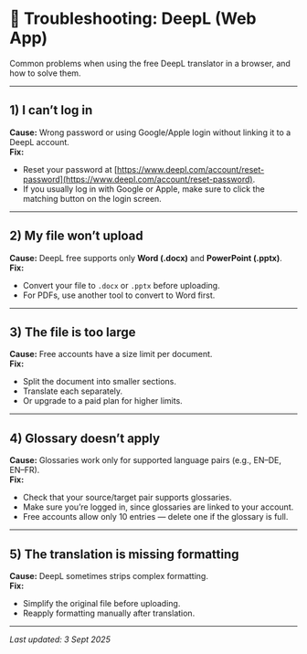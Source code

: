 # 🔧 Troubleshooting: DeepL (Web App)

Common problems when using the free DeepL translator in a browser, and how to solve them.

---

## 1) I can’t log in

**Cause:** Wrong password or using Google/Apple login without linking it to a DeepL account.  
**Fix:**  
- Reset your password at [https://www.deepl.com/account/reset-password](https://www.deepl.com/account/reset-password).  
- If you usually log in with Google or Apple, make sure to click the matching button on the login screen.

---

## 2) My file won’t upload

**Cause:** DeepL free supports only **Word (.docx)** and **PowerPoint (.pptx)**.  
**Fix:**  
- Convert your file to `.docx` or `.pptx` before uploading.  
- For PDFs, use another tool to convert to Word first.

---

## 3) The file is too large

**Cause:** Free accounts have a size limit per document.  
**Fix:**  
- Split the document into smaller sections.  
- Translate each separately.  
- Or upgrade to a paid plan for higher limits.

---

## 4) Glossary doesn’t apply

**Cause:** Glossaries work only for supported language pairs (e.g., EN–DE, EN–FR).  
**Fix:**  
- Check that your source/target pair supports glossaries.  
- Make sure you’re logged in, since glossaries are linked to your account.  
- Free accounts allow only 10 entries — delete one if the glossary is full.

---

## 5) The translation is missing formatting

**Cause:** DeepL sometimes strips complex formatting.  
**Fix:**  
- Simplify the original file before uploading.  
- Reapply formatting manually after translation.

---

*Last updated: 3 Sept 2025*
